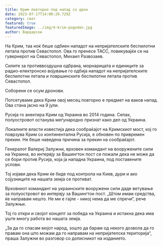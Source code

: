 ```yaml
---
title: Крим повторно под напад со дрон
date: 2023-07-17T14:00:29.729Z
category: свет
featured: true
featuredImage: ../img/4-krim-pogoden.jpg
author: Вардарски
---
```

На Крим, таа ноќ беше одбиен нападот на непријателските беспилотни летала против Севастопол. Ова го пренесе ТАСС, повикувајќи се на гувернерот на Севастопол, Михаил Развозаев.

Силите за противвоздушна одбрана, морнарицата и единиците за радио-електронско војување го одбија нападот на непријателските беспилотни летала и површинските беспилотни летала против Севастопол.

Соборени се осум дронови.

Потсетуваме дека Крим овој месец повторно е предмет на ваков напад. Ова стана јасно на 9 јули.

Русија го анектира Крим од Украина во 2014 година. Сепак, полуостровот останува меѓународно признат како дел од Украина.

Локалните власти известија дека сообраќајот на Кримскиот мост, кој го поврзува Крим со континентална Русија, е обновен по привремен прекин. Не беше наведена причина за прекин на сообраќајот.

Генералот Валериј Залужни, врховен командант на вооружените сили на Украина, во интервју за Вашингтон пост се пожали дека не може да се бори против Русија, која ја нападна Украина, под поставените услови.

Тој изјави дека Крим ќе биде под контрола на Киев, дури и ако сојузниците на нашата земја се противат.

Врховниот командант на украинските вооружени сили даде ветување за полуостровот во интервју за Вашингтон пост. „Штом имам средства, ќе направам нешто. Не ми е гајле - никој нема да ме спречи“, рече Залужњи.

Тој го откри и својот концепт за победа на Украина и истакна дека има уште многу работа во нашата земја.

„За да го спасам мојот народ, зошто да барам од некого дозвола да го правам она што можам да го направам на непријателска територија“, праша Залужни во разговор со дописникот на изданието.